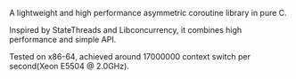 A lightweight and high performance asymmetric coroutine library in pure C.

Inspired by StateThreads and Libconcurrency, it combines high performance and simple API.  

Tested on x86-64, achieved around 17000000 context switch per second(Xeon E5504 @ 2.0GHz).
